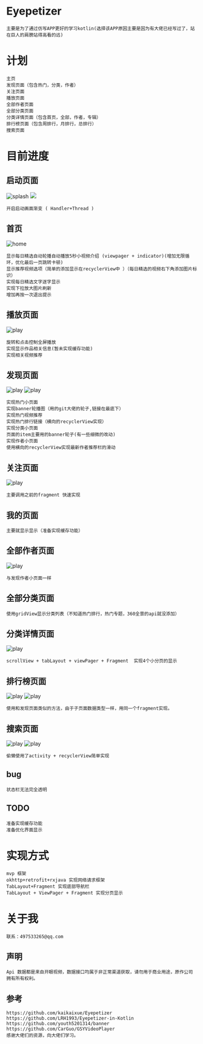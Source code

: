 
# Eyepetizer
    主要是为了通过仿写APP更好的学习kotlin(选择该APP原因主要是因为有大佬已经写过了，站在巨人的肩膀站得高看的远)

# 计划
    主页
    发现页面（包含热门，分类，作者）
    关注页面
    播放页面   
    全部作者页面
    全部分类页面
    分类详情页面（包含首页，全部，作者，专辑）
    排行榜页面（包含周排行，月排行，总排行）
    搜索页面
    
# 目前进度 

## 启动页面

![splash](https://github.com/zyqzyq/Eyepetizer-kotlin/blob/master/screenshots/splash.png)
![](https://github.com/zyqzyq/Eyepetizer-kotlin/blob/master/screenshots/splash.png)

    开启启动画面渐变 ( Handler+Thread )

## 首页
![home](https://github.com/zyqzyq/Eyepetizer-kotlin/blob/master/screenshots/home.png)

    显示每日精选自动轮播自动播放5秒小视频介绍 (viewpager + indicator)(增加无限循环，优化最后一页跳转卡顿)
    显示推荐视频选项（简单的添加显示在recyclerView中 ）（每日精选的视频右下角添加图片标识）
    实现每日精选文字逐字显示
    实现下拉放大图片刷新
    增加再按一次退出提示
## 播放页面
![play](https://github.com/zyqzyq/Eyepetizer-kotlin/blob/master/screenshots/categoryDetail.png)
    
    旋转和点击控制全屏播放
    实现显示作品相关信息(暂未实现缓存功能)
    实现相关视频推荐
## 发现页面
![play](https://github.com/zyqzyq/Eyepetizer-kotlin/blob/master/screenshots/discoverHot.png)
![play](https://github.com/zyqzyq/Eyepetizer-kotlin/blob/master/screenshots/discoverCategory.png)
    
    实现热门小页面
    实现banner轮播图（用的git大佬的轮子,链接在最底下）
    实现热门视频推荐
    实现热门排行链接（横向的recyclerView实现）
    实现分类小页面
    页面的item主要用的banner轮子(有一些细微的改动)
    实现作者小页面
    使用横向的recyclerView实现最新作者推荐栏的滑动
## 关注页面
![play](https://github.com/zyqzyq/Eyepetizer-kotlin/blob/master/screenshots/follow.png)
    
    主要调用之前的fragment 快速实现
## 我的页面
    主要就显示显示（准备实现缓存功能）
## 全部作者页面
![play](https://github.com/zyqzyq/Eyepetizer-kotlin/blob/master/screenshots/pgcsAll.png)
    
    与发现作者小页面一样
## 全部分类页面
    使用gridView显示分类列表（不知道热门排行，热门专题，360全景的api就没添加）
## 分类详情页面
![play](https://github.com/zyqzyq/Eyepetizer-kotlin/blob/master/screenshots/categoryDetail.png)
    
    scrollView + tabLayout + viewPager + Fragment  实现4个小分页的显示
    
## 排行榜页面
![play](https://github.com/zyqzyq/Eyepetizer-kotlin/blob/master/screenshots/rankList1.png)
![play](https://github.com/zyqzyq/Eyepetizer-kotlin/blob/master/screenshots/rankList2.png)
    
    使用和发现页面类似的方法，由于子页面数据类型一样，用同一个fragment实现。
    
## 搜索页面
![play](https://github.com/zyqzyq/Eyepetizer-kotlin/blob/master/screenshots/search1.png)
![play](https://github.com/zyqzyq/Eyepetizer-kotlin/blob/master/screenshots/search2.png)

    偷懒使用了activity + recyclerView简单实现
    
## bug
    状态栏无法完全透明
## TODO
    准备实现缓存功能
    准备优化界面显示
   
# 实现方式
    mvp 框架
    okhttp+retrofit+rxjava 实现网络请求框架
    TabLayout+Fragment 实现底部导航栏
    TabLayout + ViewPager + Fragment 实现分页显示
    
# 关于我
    联系：497533265@qq.com    
## 声明
    Api 数据都是来自开眼视频，数据接口均属于非正常渠道获取，请勿用于商业用途，原作公司拥有所有权利。
    
## 参考
    https://github.com/kaikaixue/Eyepetizer
    https://github.com/LRH1993/Eyepetizer-in-Kotlin
    https://github.com/youth5201314/banner
    https://github.com/CarGuo/GSYVideoPlayer
    感谢大佬们的资源，向大佬们学习。
